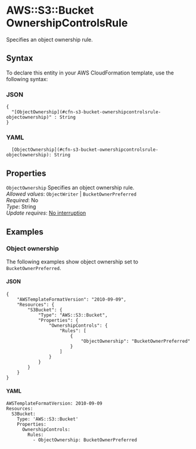 # AWS::S3::Bucket OwnershipControlsRule<a name="aws-properties-s3-bucket-ownershipcontrolsrule"></a>

Specifies an object ownership rule\.

## Syntax<a name="aws-properties-s3-bucket-ownershipcontrolsrule-syntax"></a>

To declare this entity in your AWS CloudFormation template, use the following syntax:

### JSON<a name="aws-properties-s3-bucket-ownershipcontrolsrule-syntax.json"></a>

```
{
  "[ObjectOwnership](#cfn-s3-bucket-ownershipcontrolsrule-objectownership)" : String
}
```

### YAML<a name="aws-properties-s3-bucket-ownershipcontrolsrule-syntax.yaml"></a>

```
  [ObjectOwnership](#cfn-s3-bucket-ownershipcontrolsrule-objectownership): String
```

## Properties<a name="aws-properties-s3-bucket-ownershipcontrolsrule-properties"></a>

`ObjectOwnership`  <a name="cfn-s3-bucket-ownershipcontrolsrule-objectownership"></a>
Specifies an object ownership rule\.  
*Allowed values*: `ObjectWriter` \| `BucketOwnerPreferred`  
*Required*: No  
*Type*: String  
*Update requires*: [No interruption](https://docs.aws.amazon.com/AWSCloudFormation/latest/UserGuide/using-cfn-updating-stacks-update-behaviors.html#update-no-interrupt)

## Examples<a name="aws-properties-s3-bucket-ownershipcontrolsrule--examples"></a>



### Object ownership<a name="aws-properties-s3-bucket-ownershipcontrolsrule--examples--Object_ownership"></a>

The following examples show object ownership set to `BucketOwnerPreferred`\.

#### JSON<a name="aws-properties-s3-bucket-ownershipcontrolsrule--examples--Object_ownership--json"></a>

```
{
    "AWSTemplateFormatVersion": "2010-09-09",
    "Resources": {
        "S3Bucket": {
            "Type": "AWS::S3::Bucket",
            "Properties": {
                "OwnershipControls": {
                    "Rules": [
                        {
                            "ObjectOwnership": "BucketOwnerPreferred"
                        }
                    ]
                }
            }
        }
    }
}
```

#### YAML<a name="aws-properties-s3-bucket-ownershipcontrolsrule--examples--Object_ownership--yaml"></a>

```
AWSTemplateFormatVersion: 2010-09-09
Resources:
  S3Bucket:
    Type: 'AWS::S3::Bucket'
    Properties:
      OwnershipControls:
        Rules:
          - ObjectOwnership: BucketOwnerPreferred
```